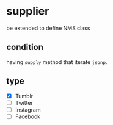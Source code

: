# supplier

be extended to define NMS class

## condition

having `supply` method that iterate `jsonp`.

## type

- [x] Tumblr
- [ ] Twitter
- [ ] Instagram
- [ ] Facebook
